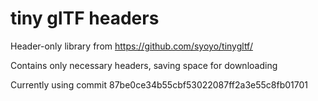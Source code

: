 # tiny glTF headers

Header-only library from https://github.com/syoyo/tinygltf/

Contains only necessary headers, saving space for downloading

Currently using commit 87be0ce34b55cbf53022087ff2a3e55c8fb01701
